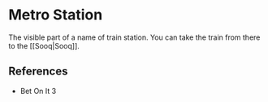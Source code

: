 # Metro Station
The visible part of a name of train station. You can take the train from there to the [[Sooq|Sooq]].

## References
- Bet On It 3
